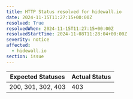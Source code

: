 ```yaml
---
title: HTTP Status resolved for hidewall.io
date: 2024-11-15T11:27:15+00:00Z
resolved: True
resolvedWhen: 2024-11-15T11:27:15+00:00Z
resolvedStartTime: 2024-11-08T11:28:04+00:00Z
severity: notice
affected:
  - hidewall.io
section: issue
---
```


| Expected Statuses | Actual Status  |
|-------------------|----------------|
| 200, 301, 302, 403 | 403 |
